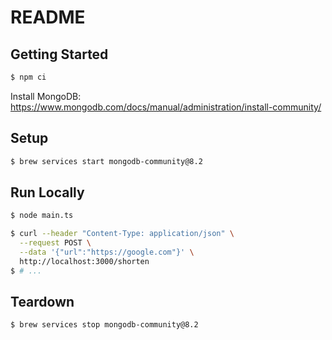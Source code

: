 # README

## Getting Started

```sh
$ npm ci
```

Install MongoDB: https://www.mongodb.com/docs/manual/administration/install-community/

## Setup

```sh
$ brew services start mongodb-community@8.2
```

## Run Locally

```sh
$ node main.ts
```

```sh
$ curl --header "Content-Type: application/json" \
  --request POST \
  --data '{"url":"https://google.com"}' \
  http://localhost:3000/shorten
$ # ...
```

## Teardown

```sh
$ brew services stop mongodb-community@8.2
```
